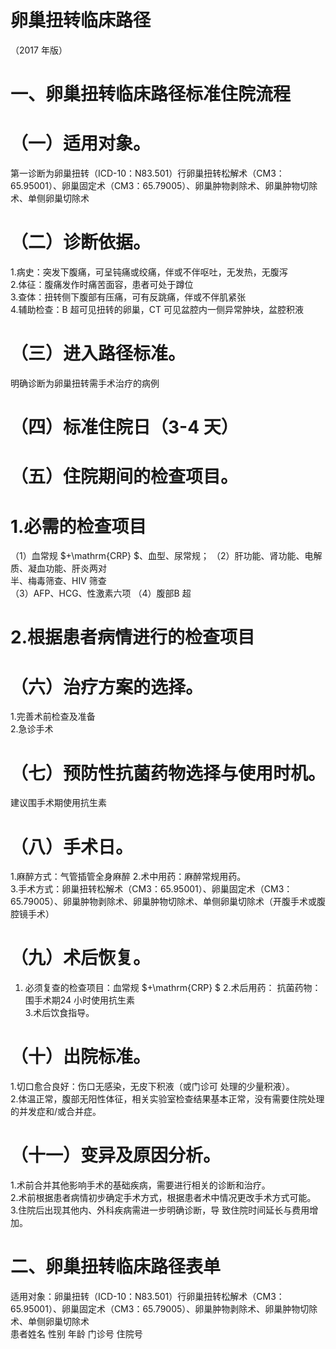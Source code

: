 # 卵巢扭转临床路径  
（2017 年版）  
# 一、卵巢扭转临床路径标准住院流程  
# （一）适用对象。  
第一诊断为卵巢扭转（ICD-10：N83.501）行卵巢扭转松解术（CM3：65.95001）、卵巢固定术（CM3：65.79005）、卵巢肿物剥除术、卵巢肿物切除术、单侧卵巢切除术  
# （二）诊断依据。  
1.病史：突发下腹痛，可呈钝痛或绞痛，伴或不伴呕吐，无发热，无腹泻  
2.体征：腹痛发作时痛苦面容，患者可处于蹲位  
3.查体：扭转侧下腹部有压痛，可有反跳痛，伴或不伴肌紧张  
4.辅助检查：B 超可见扭转的卵巢，CT 可见盆腔内一侧异常肿块，盆腔积液  
# （三）进入路径标准。  
明确诊断为卵巢扭转需手术治疗的病例  
# （四）标准住院日（3-4 天）  
# （五）住院期间的检查项目。  
# 1.必需的检查项目  
（1）血常规 $+\mathrm{CRP} $、血型、尿常规； （2）肝功能、肾功能、电解质、凝血功能、肝炎两对  
半、梅毒筛查、HIV 筛查  
（3）AFP、HCG、性激素六项 （4）腹部B 超  
# 2.根据患者病情进行的检查项目  
# （六）治疗方案的选择。  
1.完善术前检查及准备  
2.急诊手术  
# （七）预防性抗菌药物选择与使用时机。  
建议围手术期使用抗生素  
# （八）手术日。  
1.麻醉方式：气管插管全身麻醉 2.术中用药：麻醉常规用药。  
3.手术方式：卵巢扭转松解术（CM3：65.95001）、卵巢固定术（CM3：65.79005）、卵巢肿物剥除术、卵巢肿物切除术、单侧卵巢切除术（开腹手术或腹腔镜手术）  
# （九）术后恢复。  
1. 必须复查的检查项目：血常规 $+\mathrm{CRP} $   2.术后用药： 抗菌药物：围手术期24 小时使用抗生素  
3.术后饮食指导。  
# （十）出院标准。  
1.切口愈合良好：伤口无感染，无皮下积液（或门诊可 处理的少量积液）。  
2.体温正常，腹部无阳性体征，相关实验室检查结果基本正常，没有需要住院处理的并发症和/或合并症。  
# （十一）变异及原因分析。  
1.术前合并其他影响手术的基础疾病，需要进行相关的诊断和治疗。  
2.术前根据患者病情初步确定手术方式，根据患者术中情况更改手术方式可能。  
3.住院后出现其他内、外科疾病需进一步明确诊断，导 致住院时间延长与费用增加。  
# 二、卵巢扭转临床路径表单  
适用对象：卵巢扭转（ICD-10：N83.501）行卵巢扭转松解术（CM3：65.95001）、卵巢固定术（CM3：65.79005）、卵巢肿物剥除术、卵巢肿物切除术、单侧卵巢切除术  
患者姓名             性别    年龄        门诊号         住院号  
